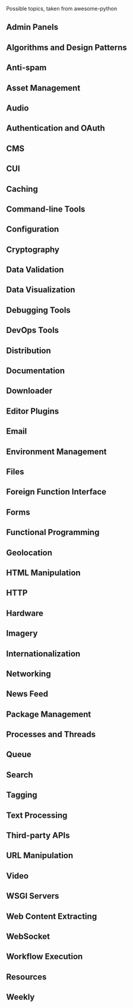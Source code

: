 Possible topics, taken from awesome-python

## Admin Panels
## Algorithms and Design Patterns
## Anti-spam
## Asset Management
## Audio
## Authentication and OAuth
## CMS
## CUI
## Caching
## Command-line Tools
## Configuration
## Cryptography
## Data Validation
## Data Visualization
## Debugging Tools
## DevOps Tools
## Distribution
## Documentation
## Downloader
## Editor Plugins
## Email
## Environment Management
## Files
## Foreign Function Interface
## Forms
## Functional Programming
## Geolocation
## HTML Manipulation
## HTTP
## Hardware
## Imagery
## Internationalization
## Networking
## News Feed
## Package Management
## Processes and Threads
## Queue
## Search
## Tagging
## Text Processing
## Third-party APIs
## URL Manipulation
## Video
## WSGI Servers
## Web Content Extracting
## WebSocket
## Workflow Execution
## Resources
## Weekly
